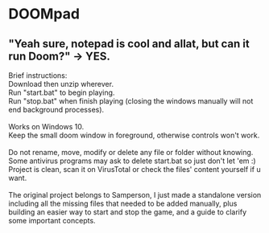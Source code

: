# DOOMpad
"Yeah sure, notepad is cool and allat, but can it run Doom?" -> YES.
---
Brief instructions:
<br>
Download then unzip wherever.<br>
Run "start.bat" to begin playing.<br>
Run "stop.bat" when finish playing (closing the windows manually will not end background processes).<br>
<br>
Works on Windows 10.<br>
Keep the small doom window in foreground, otherwise controls won't work.<br>
<br>
Do not rename, move, modify or delete any file or folder without knowing.<br>
Some antivirus programs may ask to delete start.bat so just don't let 'em :)<br>
Project is clean, scan it on VirusTotal or check the files' content yourself if u want.<br>
<br>
The original project belongs to Samperson, I just made a standalone version including all the missing files that needed to be added manually, plus building an easier way to start and stop the game, and a guide to clarify some important concepts.
